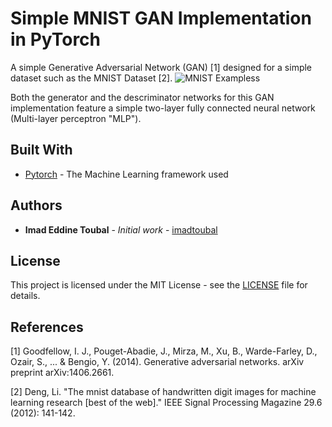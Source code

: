 # Simple MNIST GAN Implementation in PyTorch

A simple Generative Adversarial Network (GAN) [1] designed for a simple dataset such as the MNIST Dataset [2].
![MNIST Exampless](https://upload.wikimedia.org/wikipedia/commons/2/27/MnistExamples.png)

Both the generator and the descriminator networks for this GAN implementation feature a simple two-layer fully connected neural network (Multi-layer perceptron "MLP").

## Built With

* [Pytorch](https://pytorch.org/) - The Machine Learning framework used

## Authors

* **Imad Eddine Toubal** - *Initial work* - [imadtoubal](https://github.com/imadtoubal)


## License

This project is licensed under the MIT License - see the [LICENSE](LICENSE) file for details.


## References

[1] Goodfellow, I. J., Pouget-Abadie, J., Mirza, M., Xu, B., Warde-Farley, D., Ozair, S., ... \& Bengio, Y. (2014). Generative adversarial networks. arXiv preprint arXiv:1406.2661.

[2] Deng, Li. "The mnist database of handwritten digit images for machine learning research [best of the web]." IEEE Signal Processing Magazine 29.6 (2012): 141-142.